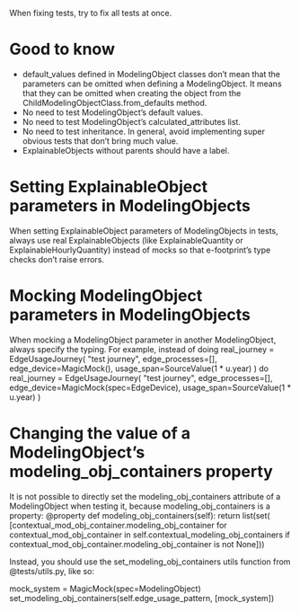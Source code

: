 When fixing tests, try to fix all tests at once.

# Good to know
- default_values defined in ModelingObject classes don’t mean that the parameters can be omitted when defining a ModelingObject. It means that they can be omitted when creating the object from the ChildModelingObjectClass.from_defaults method.
- No need to test ModelingObject’s default values.
- No need to test ModelingObject’s calculated_attributes list.
- No need to test inheritance. In general, avoid implementing super obvious tests that don’t bring much value.
- ExplainableObjects without parents should have a label.

# Setting ExplainableObject parameters in ModelingObjects
When setting ExplainableObject parameters of ModelingObjects in tests, always use real ExplainableObjects (like ExplainableQuantity or ExplainableHourlyQuantity) instead of mocks so that e-footprint’s type checks don’t raise errors.

# Mocking ModelingObject parameters in ModelingObjects
When mocking a ModelingObject parameter in another ModelingObject, always specify the typing. For example, instead of doing
real_journey = EdgeUsageJourney(
            "test journey", 
            edge_processes=[], 
            edge_device=MagicMock(),
            usage_span=SourceValue(1 * u.year)
        )
do
real_journey = EdgeUsageJourney(
            "test journey", 
            edge_processes=[], 
            edge_device=MagicMock(spec=EdgeDevice),
            usage_span=SourceValue(1 * u.year)
        )

# Changing the value of a ModelingObject’s modeling_obj_containers property
It is not possible to directly set the modeling_obj_containers attribute of a ModelingObject when testing it, because modeling_obj_containers is a property:
@property
    def modeling_obj_containers(self):
        return list(set(
            [contextual_mod_obj_container.modeling_obj_container
             for contextual_mod_obj_container in self.contextual_modeling_obj_containers
             if contextual_mod_obj_container.modeling_obj_container is not None]))


Instead, you should use the set_modeling_obj_containers utils function from @tests/utils.py, like so:

mock_system = MagicMock(spec=ModelingObject)
set_modeling_obj_containers(self.edge_usage_pattern, [mock_system])